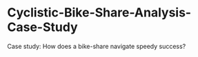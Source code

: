 # Cyclistic-Bike-Share-Analysis-Case-Study
Case study: How does a bike-share navigate speedy success?
